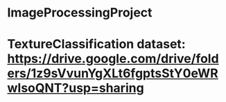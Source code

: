 # ImageProcessingProject

# TextureClassification dataset: https://drive.google.com/drive/folders/1z9sVvunYgXLt6fgptsStY0eWRwIsoQNT?usp=sharing
